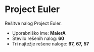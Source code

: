# Project Euler
Rešitve nalog Project Euler.

* Uporabniško ime: **MaierA**
* Število rešenih nalog: **60**
* Tri najtežje rešene naloge: **97,** **67,** **57**